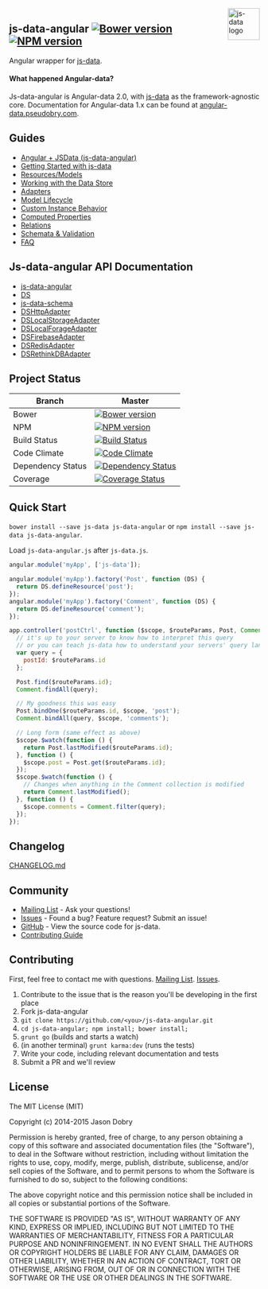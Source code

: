 <img src="https://raw.githubusercontent.com/js-data/js-data/master/js-data.png" alt="js-data logo" title="js-data" align="right" width="64" height="64" />

## js-data-angular [![Bower version](https://badge.fury.io/bo/js-data-angular.png)](http://badge.fury.io/bo/js-data-angular) [![NPM version](https://badge.fury.io/js/js-data-angular.png)](http://badge.fury.io/js/js-data-angular)

Angular wrapper for [js-data](http://www.js-data.io).

#### What happened Angular-data?
Js-data-angular is Angular-data 2.0, with [js-data](http://www.js-data.io) as the framework-agnostic core. Documentation for Angular-data 1.x can be found at [angular-data.pseudobry.com](http://angular-data.pseudobry.com).

## Guides
- [Angular + JSData (js-data-angular)](http://www.js-data.io/docs/js-data-angular)
- [Getting Started with js-data](http://www.js-data.io/docs/home)
- [Resources/Models](http://www.js-data.io/docs/resources)
- [Working with the Data Store](http://www.js-data.io/docs/working-with-the-data-store)
- [Adapters](http://www.js-data.io/docs/working-with-adapters)
- [Model Lifecycle](http://www.js-data.io/docs/model-lifecycle)
- [Custom Instance Behavior](http://www.js-data.io/docs/custom-instance-behavior)
- [Computed Properties](http://www.js-data.io/docs/computed-properties)
- [Relations](http://www.js-data.io/docs/relations)
- [Schemata & Validation](http://www.js-data.io/docs/schemata--validation)
- [FAQ](http://www.js-data.io/docs/faq)

## Js-data-angular API Documentation
- [js-data-angular](http://www.js-data.io/docs/js-data-angular)
- [DS](http://www.js-data.io/docs/ds)
- [js-data-schema](http://www.js-data.io/docs/js-data-schema)
- [DSHttpAdapter](http://www.js-data.io/docs/dshttpadapter)
- [DSLocalStorageAdapter](http://www.js-data.io/docs/dslocalstorageadapter)
- [DSLocalForageAdapter](http://www.js-data.io/docs/dslocalforageadapter)
- [DSFirebaseAdapter](http://www.js-data.io/docs/dsfirebaseadapter)
- [DSRedisAdapter](http://www.js-data.io/docs/dsredisadapter)
- [DSRethinkDBAdapter](http://www.js-data.io/docs/dsrethinkdbadapter)

## Project Status

| Branch | Master |
| ------ | ------ |
| Bower | [![Bower version](https://badge.fury.io/bo/js-data-angular.png)](http://badge.fury.io/bo/js-data-angular) |
| NPM | [![NPM version](https://badge.fury.io/js/js-data-angular.png)](http://badge.fury.io/js/js-data-angular) |
| Build Status | [![Build Status](https://travis-ci.org/js-data/js-data-angular.png?branch=master)](https://travis-ci.org/js-data/js-data-angular) |
| Code Climate | [![Code Climate](https://codeclimate.com/github/js-data/js-data-angular.png)](https://codeclimate.com/github/js-data/js-data-angular) |
| Dependency Status | [![Dependency Status](https://gemnasium.com/js-data/js-data-angular.png)](https://gemnasium.com/js-data/js-data-angular) |
| Coverage | [![Coverage Status](https://coveralls.io/repos/js-data/js-data-angular/badge.png?branch=master)](https://coveralls.io/r/js-data/js-data-angular?branch=master) |

## Quick Start
`bower install --save js-data js-data-angular` or `npm install --save js-data js-data-angular`.

Load `js-data-angular.js` after `js-data.js`.

```js
angular.module('myApp', ['js-data']);
```

```js
angular.module('myApp').factory('Post', function (DS) {
  return DS.defineResource('post');
});
angular.module('myApp').factory('Comment', function (DS) {
  return DS.defineResource('comment');
});
```

```js
app.controller('postCtrl', function ($scope, $routeParams, Post, Comment) {
  // it's up to your server to know how to interpret this query
  // or you can teach js-data how to understand your servers' query language
  var query = {
    postId: $routeParams.id
  };

  Post.find($routeParams.id);
  Comment.findAll(query);

  // My goodness this was easy
  Post.bindOne($routeParams.id, $scope, 'post');
  Comment.bindAll(query, $scope, 'comments');

  // Long form (same effect as above)
  $scope.$watch(function () {
    return Post.lastModified($routeParams.id);
  }, function () {
    $scope.post = Post.get($routeParams.id);
  });
  $scope.$watch(function () {
    // Changes when anything in the Comment collection is modified
    return Comment.lastModified();
  }, function () {
    $scope.comments = Comment.filter(query);
  });
});
```

## Changelog
[CHANGELOG.md](https://github.com/js-data/js-data-angular/blob/master/CHANGELOG.md)

## Community
- [Mailing List](https://groups.io/org/groupsio/jsdata) - Ask your questions!
- [Issues](https://github.com/js-data/js-data-angular/issues) - Found a bug? Feature request? Submit an issue!
- [GitHub](https://github.com/js-data/js-data-angular) - View the source code for js-data.
- [Contributing Guide](https://github.com/js-data/js-data-angular/blob/master/CONTRIBUTING.md)

## Contributing

First, feel free to contact me with questions. [Mailing List](https://groups.io/org/groupsio/jsdata). [Issues](https://github.com/js-data/js-data-angular/issues).

1. Contribute to the issue that is the reason you'll be developing in the first place
1. Fork js-data-angular
1. `git clone https://github.com/<you>/js-data-angular.git`
1. `cd js-data-angular; npm install; bower install;`
1. `grunt go` (builds and starts a watch)
1. (in another terminal) `grunt karma:dev` (runs the tests)
1. Write your code, including relevant documentation and tests
1. Submit a PR and we'll review

## License

The MIT License (MIT)

Copyright (c) 2014-2015 Jason Dobry

Permission is hereby granted, free of charge, to any person obtaining a copy
of this software and associated documentation files (the "Software"), to deal
in the Software without restriction, including without limitation the rights
to use, copy, modify, merge, publish, distribute, sublicense, and/or sell
copies of the Software, and to permit persons to whom the Software is
furnished to do so, subject to the following conditions:

The above copyright notice and this permission notice shall be included in all
copies or substantial portions of the Software.

THE SOFTWARE IS PROVIDED "AS IS", WITHOUT WARRANTY OF ANY KIND, EXPRESS OR
IMPLIED, INCLUDING BUT NOT LIMITED TO THE WARRANTIES OF MERCHANTABILITY,
FITNESS FOR A PARTICULAR PURPOSE AND NONINFRINGEMENT. IN NO EVENT SHALL THE
AUTHORS OR COPYRIGHT HOLDERS BE LIABLE FOR ANY CLAIM, DAMAGES OR OTHER
LIABILITY, WHETHER IN AN ACTION OF CONTRACT, TORT OR OTHERWISE, ARISING FROM,
OUT OF OR IN CONNECTION WITH THE SOFTWARE OR THE USE OR OTHER DEALINGS IN THE
SOFTWARE.

